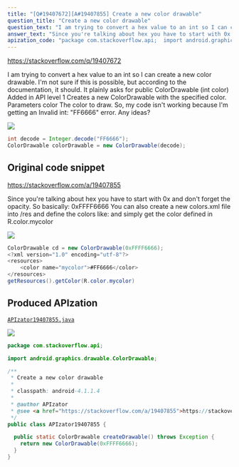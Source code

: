 ```yaml
---
title: "[Q#19407672][A#19407855] Create a new color drawable"
question_title: "Create a new color drawable"
question_text: "I am trying to convert a hex value to an int so I can create a new color drawable. I'm not sure if this is possible, but according to the documentation, it should. It plainly asks for public ColorDrawable (int color) Added in API level 1 Creates a new ColorDrawable with the specified   color. Parameters color    The color to draw. So, my code isn't working because I'm getting an Invalid int: \"FF6666\" error. Any ideas?"
answer_text: "Since you're talking about hex you have to start with 0x and don't forget the opacity. So basically: 0xFFFF6666 You can also create a new colors.xml file into /res and define the colors like: and simply get the color defined in R.color.mycolor"
apization_code: "package com.stackoverflow.api;  import android.graphics.drawable.ColorDrawable;  /**  * Create a new color drawable  *  * classpath: android-4.1.1.4  *  * @author APIzator  * @see <a href=\"https://stackoverflow.com/a/19407855\">https://stackoverflow.com/a/19407855</a>  */ public class APIzator19407855 {    public static ColorDrawable createDrawable() throws Exception {     return new ColorDrawable(0xFFFF6666);   } }"
---
```


https://stackoverflow.com/q/19407672

I am trying to convert a hex value to an int so I can create a new color drawable. I&#x27;m not sure if this is possible, but according to the documentation, it should. It plainly asks for
public ColorDrawable (int color)
Added in API level 1 Creates a new ColorDrawable with the specified
  color.
Parameters color    The color to draw.
So, my code isn&#x27;t working because I&#x27;m getting an Invalid int: &quot;FF6666&quot; error. Any ideas?


<div class="code-logo"><img src="/stackoverflow.png" /></div>

```java
int decode = Integer.decode("FF6666");
ColorDrawable colorDrawable = new ColorDrawable(decode);
```


## Original code snippet

https://stackoverflow.com/a/19407855

Since you&#x27;re talking about hex you have to start with 0x and don&#x27;t forget the opacity.
So basically: 0xFFFF6666
You can also create a new colors.xml file into /res and define the colors like:
and simply get the color defined in R.color.mycolor

<div class="code-logo"><img src="/stackoverflow.png" /></div>

```java
ColorDrawable cd = new ColorDrawable(0xFFFF6666);
<?xml version="1.0" encoding="utf-8"?>
<resources>
    <color name="mycolor">#FF6666</color>
</resources>
getResources().getColor(R.color.mycolor)
```

## Produced APIzation

[`APIzator19407855.java`](https://github.com/pasqualesalza/apization/raw/main/data/search/APIzator19407855.java)

<div class="code-logo"><img src="/apizator.png" /></div>

```java
package com.stackoverflow.api;

import android.graphics.drawable.ColorDrawable;

/**
 * Create a new color drawable
 *
 * classpath: android-4.1.1.4
 *
 * @author APIzator
 * @see <a href="https://stackoverflow.com/a/19407855">https://stackoverflow.com/a/19407855</a>
 */
public class APIzator19407855 {

  public static ColorDrawable createDrawable() throws Exception {
    return new ColorDrawable(0xFFFF6666);
  }
}

```